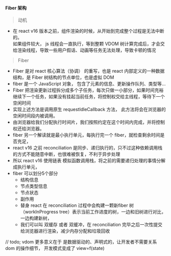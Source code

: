 #### Fiber 架构

> 动机

  - 在 react v16 版本之前，组件渲染的时候，从开始到完成整个过程是无法中断的。  
    如果组件较大， js 线程会一直执行，等到整颗 VDOM 树计算完成后，才会交给渲染线程，导致一些用户假话、动画等任务无法处理，导致卡顿的情况

> Fiber

  - Fiber 是对 react 核心算法（协调） 的重写，也是 react 内部定义的一种数据结构，是 Fiber 树结构的节点单位，也是虚拟 DOM  
  - fiber 是一个 JavaScript 对象， 包含了元素的信息、更新操作队列、类型等... 
  - Fiber 把渲染更新过程拆分成多个子任务，每次只做一小部分，如果时间充裕继续下一个任务，如果没有挂起当前任务，将控制权交给主线程，等待下一个空闲时间
  - 实现上述方法是调用原生 requestIdleCallback 方法， 此方法将会在浏览器的空闲时间段内被调用。
  - 由浏览器给我们分配执行时间片，我们按照约定在这个时间内完成，并将控制权还给浏览器。
  - fiber 另一个解读就是最小执行单元，每执行完一个 fiber，就检查剩余时间是否充足，
  - react v16 之前 reconciliation 是同步、递归执行的，只不过这种依赖调用栈的方式不能随意中断，也很难被恢复，不利于异步处理
  - 所以 react v16 使用链表 模拟函数调用栈，将之前的需要递归处理的事情分解成执行单元，
  - fiber 可以划分5个部分
    - 结构信息
    - 节点类型信息
    - 节点状态
    - 副作用
    - 替身 react 在 reconciliation 过程中会构建一颗新fiber 树 （workInProgress tree）表示当前工作进度的树，一边和旧树进行对比，一边构建新树，
    - 我们可以叫 双缓存 或者 双缓冲，在 reconciliation 完毕之后一次性提交给浏览器进行渲染，减少内存分配和垃圾回收


// todo;  vdom 更多意义在于 是数据驱动的、声明式的，让开发者不需要关系 dom 的操作细节， 开发模式变成了 view=f(state)
